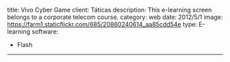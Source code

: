 title: Vivo Cyber Game
client: Táticas
description: This e-learning screen belongs to a corporate telecom course.
category: web
date: 2012/5/1
image: https://farm1.staticflickr.com/685/20860240614_aa85cdd54e
type: E-learning
software:
- Flash
---
